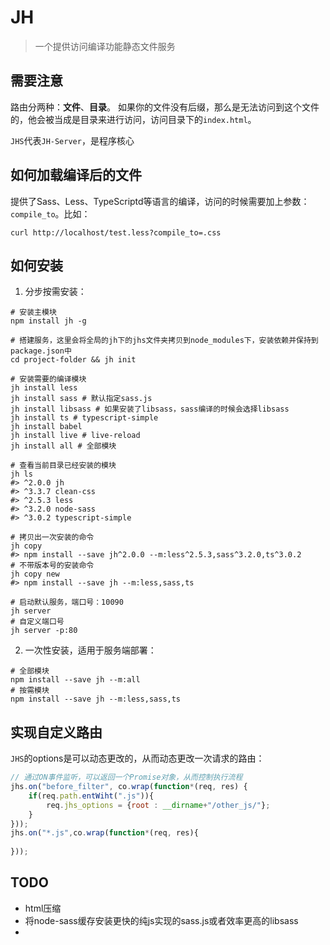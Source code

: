 # JH

> 一个提供访问编译功能静态文件服务

## 需要注意

路由分两种：**文件**、**目录**。 如果你的文件没有后缀，那么是无法访问到这个文件的，他会被当成是目录来进行访问，访问目录下的`index.html`。

`JHS`代表`JH-Server`，是程序核心

## 如何加载编译后的文件

提供了Sass、Less、TypeScriptd等语言的编译，访问的时候需要加上参数：`compile_to`。比如：
```
curl http://localhost/test.less?compile_to=.css
```

## 如何安装

1. 分步按需安装：
```shell
# 安装主模块
npm install jh -g

# 搭建服务，这里会将全局的jh下的jhs文件夹拷贝到node_modules下，安装依赖并保持到package.json中
cd project-folder && jh init

# 安装需要的编译模块
jh install less
jh install sass # 默认指定sass.js
jh install libsass # 如果安装了libsass，sass编译的时候会选择libsass
jh install ts # typescript-simple
jh install babel
jh install live # live-reload
jh install all # 全部模块

# 查看当前目录已经安装的模块
jh ls
#> ^2.0.0 jh
#> ^3.3.7 clean-css
#> ^2.5.3 less
#> ^3.2.0 node-sass
#> ^3.0.2 typescript-simple

# 拷贝出一次安装的命令
jh copy
#> npm install --save jh^2.0.0 --m:less^2.5.3,sass^3.2.0,ts^3.0.2
# 不带版本号的安装命令
jh copy new
#> npm install --save jh --m:less,sass,ts

# 启动默认服务，端口号：10090
jh server
# 自定义端口号
jh server -p:80
```
2. 一次性安装，适用于服务端部署：
```shell
# 全部模块
npm install --save jh --m:all
# 按需模块
npm install --save jh --m:less,sass,ts
```

## 实现自定义路由

`JHS`的options是可以动态更改的，从而动态更改一次请求的路由：
```js
// 通过ON事件监听，可以返回一个Promise对象，从而控制执行流程
jhs.on("before_filter", co.wrap(function*(req, res) {
    if(req.path.entWiht(".js")){
        req.jhs_options = {root : __dirname+"/other_js/"};
    }
}));
jhs.on("*.js",co.wrap(function*(req, res){
    
}));
```

## TODO
* html压缩
* 将node-sass缓存安装更快的纯js实现的sass.js或者效率更高的libsass
* 

